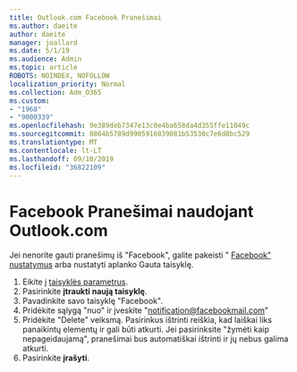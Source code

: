 ```yaml
---
title: Outlook.com Facebook Pranešimai
ms.author: daeite
author: daeite
manager: joallard
ms.date: 5/1/19
ms.audience: Admin
ms.topic: article
ROBOTS: NOINDEX, NOFOLLOW
localization_priority: Normal
ms.collection: Adm_O365
ms.custom:
- "1968"
- "9000339"
ms.openlocfilehash: 9e389deb7347e13c0e4ba658da4d355ffe11049c
ms.sourcegitcommit: 8864b5789d9905916039081b53530c7e6d8bc529
ms.translationtype: MT
ms.contentlocale: lt-LT
ms.lasthandoff: 09/10/2019
ms.locfileid: "36822109"
---
```

# <a name="facebook-notifications-using-outlookcom"></a>Facebook Pranešimai naudojant Outlook.com

Jei nenorite gauti pranešimų iš "Facebook", galite pakeisti " [Facebook" nustatymus](https://aka.ms/facebook-notifications-settings) arba nustatyti aplanko Gauta taisyklę.

1. Eikite į [taisyklės parametrus](https://outlook.live.com/mail/options/mail/rules/inboxRules).
1. Pasirinkite **įtraukti naują taisyklę**.
1. Pavadinkite savo taisyklę "Facebook".
1. Pridėkite sąlygą "nuo" ir įveskite "notification@facebookmail.com"
1. Pridėkite "Delete" veiksmą. Pasirinkus ištrinti reiškia, kad laiškai liks panaikintų elementų ir gali būti atkurti. Jei pasirinksite "žymėti kaip nepageidaujamą", pranešimai bus automatiškai ištrinti ir jų nebus galima atkurti.
1. Pasirinkite **įrašyti**.
